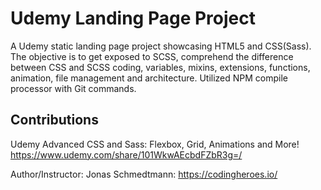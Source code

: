 # Udemy Landing Page Project

A Udemy static landing page project showcasing HTML5 and CSS(Sass). The objective is to get exposed to SCSS, comprehend the difference between CSS and SCSS coding, variables, mixins, extensions, functions, animation, file management and architecture. Utilized NPM compile processor with Git commands.

## Contributions

Udemy Advanced CSS and Sass: Flexbox, Grid, Animations and More! https://www.udemy.com/share/101WkwAEcbdFZbR3g=/

Author/Instructor: Jonas Schmedtmann: https://codingheroes.io/



